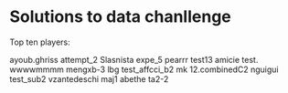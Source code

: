 # Solutions to data chanllenge
Top ten players:

ayoub.ghriss attempt_2
Slasnista expe_5
pearrr test13
amicie test.
wwwwmmmm mengxb-3
lbg test_affcci_b2
mk 12.combinedC2
nguigui test_sub2
vzantedeschi maj1
abethe ta2-2

